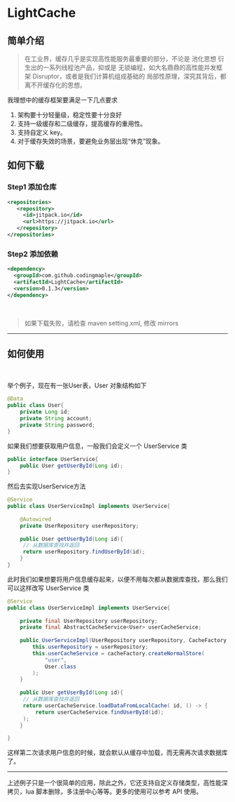 # LightCache

## 简单介绍
> 在工业界，缓存几乎是实现高性能服务最重要的部分，不论是 池化思想 衍生出的一系列线程池产品，抑或是 无锁编程，如大名鼎鼎的高性能并发框架 Disruptor，或者是我们计算机组成基础的 局部性原理，深究其背后，都离不开缓存化的思想。

我理想中的缓存框架要满足一下几点要求

1. 架构要十分轻量级，稳定性要十分良好
1. 支持一级缓存和二级缓存，提高缓存的重用性。
1. 支持自定义 key。
1. 对于缓存失效的场景，要避免业务层出现“休克”现象。
## 如何下载
### Step1 添加仓库
```xml
<repositories>
   <repository>
     <id>jitpack.io</id>
     <url>https://jitpack.io</url>
   </repository>
</repositories>
```
### Step2 添加依赖
```xml
<dependency>
  <groupId>com.github.codingmaple</groupId>
  <artifactId>LightCache</artifactId>
  <version>0.1.3</version>
</dependency>
```
​

> 如果下载失败，请检查 maven setting.xml, 修改 mirrors


---

## 如何使用
​

举个例子，现在有一张User表，User 对象结构如下
```java
@Data
public class User{
    private Long id;
    private String account;
    private String password;
}
```
如果我们想要获取用户信息，一般我们会定义一个 UserService 类
```java
public interface UserService{
    public User getUserById(Long id);
}
```
然后去实现UserService方法
```java
@Service
public class UserServiceImpl implements UserService{
    
   	@Autowired
    private UserRepository userRepository;
    
    public User getUserById(Long id){
     // 从数据库查找并返回
     return userRepository.findUserById(id);
    }
}
```
此时我们如果想要将用户信息缓存起来，以便不用每次都从数据库查找，那么我们可以这样改写 UserService 类
```java
@Service
public class UserServiceImpl implements UserService{
  
    private final UserRepository userRepository;
    private final AbstractCacheService<User> userCacheService;
    
    public UserServiceImpl(UserRepository userRepository, CacheFactory cacheFactory){
        this.userRepository = userRepository;
        this.userCacheService = cacheFactory.createNormalStore(
        	"user",
            User.class
        );
    }
    
    public User getUserById(Long id){
     // 从数据库查找并返回
     return userCacheService.loadDataFromLocalCache( id, () -> {
         return userCacheService.findUserById(id);
     );
    }
                                                    
}
```
这样第二次请求用户信息的时候，就会默认从缓存中加载，而无需再次请求数据库了。

---

上述例子只是一个很简单的应用，除此之外，它还支持自定义存储类型，高性能深拷贝，lua 脚本删除，多注册中心等等。更多的使用可以参考 API 使用。


